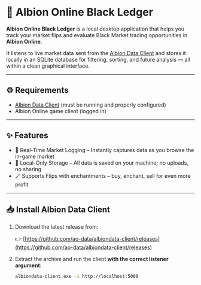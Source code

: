 # 🧾 Albion Online Black Ledger

**Albion Online Black Ledger** is a local desktop application that helps you track your market flips and evaluate Black Market trading opportunities in **Albion Online**.

It listens to live market data sent from the [Albion Data Client](https://github.com/ao-data/albiondata-client) and stores it locally in an SQLite database for filtering, sorting, and future analysis — all within a clean graphical interface.

---

## ⚙️ Requirements

- [Albion Data Client](https://github.com/ao-data/albiondata-client/releases) (must be running and properly configured)
- Albion Online game client (logged in)

---

## ✨ Features

- 🔄 Real-Time Market Logging – Instantly captures data as you browse the in-game market
- 💾 Local-Only Storage – All data is saved on your machine; no uploads, no sharing
- 🪄 Supports Flips with enchantments – buy, enchant, sell for even more profit

---

## 📥 Install Albion Data Client

1. Download the latest release from:

   👉 [https://github.com/ao-data/albiondata-client/releases](https://github.com/ao-data/albiondata-client/releases)

2. Extract the archive and run the client **with the correct listener argument**:

   ```bash
   albiondata-client.exe -i http://localhost:5000
